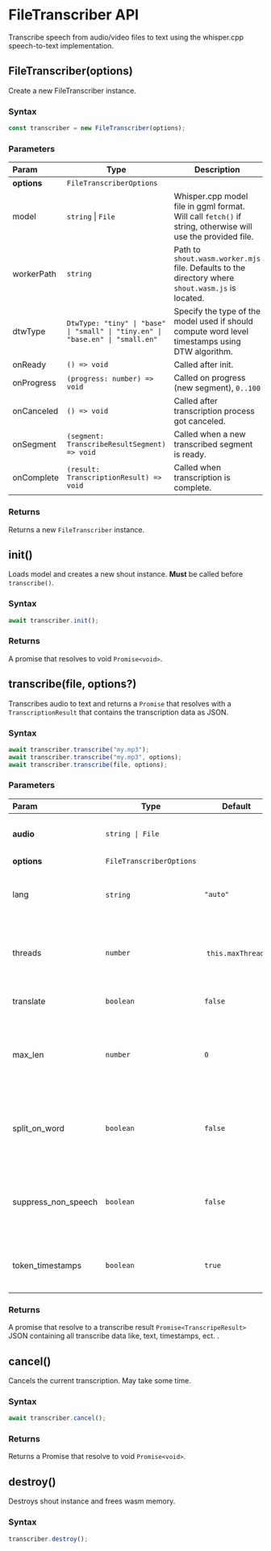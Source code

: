 # FileTranscriber API

Transcribe speech from audio/video files to text using the whisper.cpp speech-to-text implementation.

## FileTranscriber(options)

Create a new FileTranscriber instance.

### Syntax

```js
const transcriber = new FileTranscriber(options);
```

### Parameters

| **Param**   | **Type**                                                                       | **Description**                                                                                              |
| :---------- | ------------------------------------------------------------------------------ | ------------------------------------------------------------------------------------------------------------ |
| **options** | `FileTranscriberOptions`                                                       |                                                                                                              |
| model       | `string` \| `File`                                                             | Whisper.cpp model file in ggml format. Will call `fetch()` if string, otherwise will use the provided file.  |
| workerPath  | `string`                                                                       | Path to `shout.wasm.worker.mjs` file. Defaults to the directory where `shout.wasm.js` is located.            |
| dtwType     | `DtwType: "tiny" \| "base" \| "small" \| "tiny.en" \| "base.en" \| "small.en"` | Specify the type of the model used if should compute word level timestamps using DTW algorithm.              |
| onReady     | `() => void`                                                                   | Called after init.                                                                                           |
| onProgress  | `(progress: number) => void`                                                   | Called on progress (new segment), `0..100`                                                                   |
| onCanceled  | `() => void`                                                                   | Called after transcription process got canceled.                                                             |
| onSegment   | `(segment: TranscribeResultSegment) => void`                                   | Called when a new transcribed segment is ready.                                                              |
| onComplete  | `(result: TranscriptionResult) => void`                                        | Called when transcription is complete.                                                                       |

### Returns

Returns a new `FileTranscriber` instance.

## init()

Loads model and creates a new shout instance. **Must** be called before `transcribe()`.

### Syntax

```js
await transcriber.init();
```

### Returns

A promise that resolves to void `Promise<void>`.

## transcribe(file, options?)

Transcribes audio to text and returns a `Promise` that resolves with a `TranscriptionResult` that contains the transcription data as JSON.

### Syntax

```js
await transcriber.transcribe("my.mp3");
await transcriber.transcribe("my.mp3", options);
await transcriber.transcribe(file, options);
```

### Parameters

| **Param**           | **Type**                 | **Default**        | **Description**                                                      |
| :------------------ | ------------------------ | ------------------ | -------------------------------------------------------------------- |
| **audio**           | `string \| File`         |                    | URL to audio file or `File` object.                                  |
| **options**         | `FileTranscriberOptions` |                    |                                                                      |
| lang                | `string`                 | `"auto"`           | Language code of the audio language (eg. `en`)                       |
| threads             | `number`                 |  `this.maxThreads` | Number of threads to use. Defaults to max available.                 |
| translate           | `boolean`                | `false`            | Translate result to english.                                         |
| max_len             | `number`                 | `0`                | Max number of characters in a single segment, `0` means no limit.    |
| split_on_word       | `boolean`                | `false`            | If `true`, transcriber will try to split the text on word boundarie. |
| suppress_non_speech | `boolean`                | `false`            | If `true`, transcriber will try to suppress non-speech segments.     |
| token_timestamps    | `boolean`                | `true`             | If `true`, token level timestamps will be calculated.                |

### Returns

A promise that resolve to a transcribe result `Promise<TranscripeResult>` JSON containing all transcribe data like, text, timestamps, ect. .

## cancel()

Cancels the current transcription. May take some time.

### Syntax

```js
await transcriber.cancel();
```

### Returns

Returns a Promise that resolve to void `Promise<void>`.

## destroy()

Destroys shout instance and frees wasm memory.

### Syntax

```js
transcriber.destroy();
```
